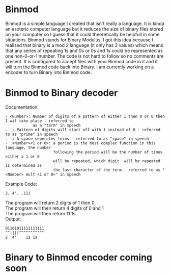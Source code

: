 # Binmod

Binmod is a simple language I created that isn't really a language. It is kinda an esoteric computer language but it reduces the size of binary files stored on your computer so I guess that it could theoretically be helpfull in some situations. Binmod stands for Binary Modulus. I got this idea because I realised that binary is a mod 2 language (it only has 2 values) which means that any series of repeating 1s and 0s or 0s and 1s could be represented as one non-0-or-1 number. The code is not hard to follow so no comments are present. It is configured to accept files with your Binmod code in it and it will turn the Binmod code back into Binary. I am currently working on a encoder to turn Binary into Binmod code.  


# Binmod to Binary decoder
Documentation:
```
- <Number>: Number of digits of a pattern of either 1 then 0 or 0 then 1 wil take place - referred to
            as a "term" in speech
- ': Pattern of digits will start off with 1 instead of 0 - referred to as "prime" in speech
-  : A space seperates terms - referred to as "space" in speech
- .<Number><1 or 0>: a period is the most complex function in this language, the number
                     following the period will be the number of times either a 1 or 0
                     will be repeated, which digit  will be repeated is determined as
                     the last character of the term - referred to as "<Number> mult <1 or 0>" in speech
```

Example Code:
```
2, 4', .111
```
The program will return 2 digits of 1 then 0.  
The program will then return 4 digits of 0 and 1  
The program will then return 11 1s  
Output:
```
01101011111111111
^^||||^^^^^^^^^^^
2  4'    11 1s
```

# Binary to Binmod encoder coming soon
